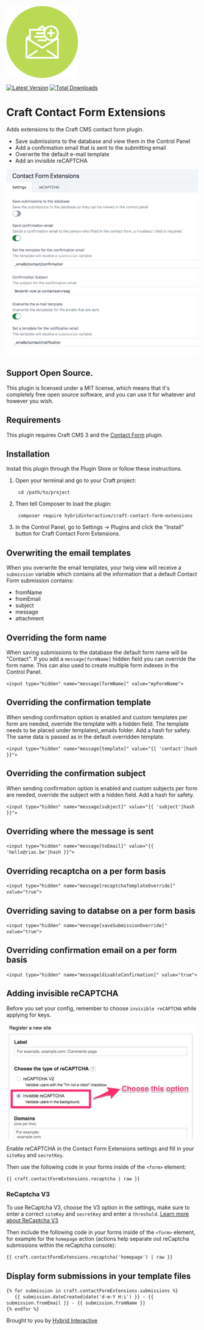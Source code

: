 ![Icon](./src/icon.svg)

[![Latest Version](https://img.shields.io/github/release/hybridinteractive/craft-contact-form-extensions.svg?style=flat-square)](https://github.com/hybridinteractive/craft-contact-form-extensions/releases)
[![Total Downloads](https://img.shields.io/packagist/dt/hybridinteractive/craft-contact-form-extensions.svg?style=flat-square)](https://packagist.org/packages/hybridinteractive/craft-contact-form-extensions)

# Craft Contact Form Extensions

Adds extensions to the Craft CMS contact form plugin.

- Save submissions to the database and view them in the Control Panel
- Add a confirmation email that is sent to the submitting email
- Overwrite the default e-mail template
- Add an invisible reCAPTCHA

![Screenshot](resources/screenshot.png)

## Support Open Source.

This plugin is licensed under a MIT license, which means that it's completely free open source software, and you can use it for whatever and however you wish.

## Requirements

This plugin requires Craft CMS 3 and the [Contact Form](https://github.com/craftcms/contact-form) plugin.

## Installation

Install this plugin through the Plugin Store or follow these instructions.

1. Open your terminal and go to your Craft project:

        cd /path/to/project

2. Then tell Composer to load the plugin:

        composer require hybridinteractive/craft-contact-form-extensions

3. In the Control Panel, go to Settings → Plugins and click the “Install” button for Craft Contact Form Extensions.

## Overwriting the email templates

When you overwrite the email templates, your twig view will receive a `submission` variable which contains all the information that a default Contact Form submission contains:

- fromName
- fromEmail
- subject
- message
- attachment

## Overriding the form name
When saving submissions to the database the default form name will be "Contact". If you add a `message[formName]` hidden field you can override the form name. This can also used to create multiple form indexes in the Control Panel.

```
<input type="hidden" name="message[formName]" value="myFormName">
```

## Overriding the confirmation template
When sending confirmation option is enabled and custom templates per form are needed, override the template with a hidden field. The template needs to be placed under templates\\_emails folder. Add a hash for safety. The same data is passed as in the default overridden template.

```
<input type="hidden" name="message[template]" value="{{ 'contact'|hash }}">
```

## Overriding the confirmation subject
When sending confirmation option is enabled and custom subjects per form are needed, override the subject with a hidden field. Add a hash for safety.

```
<input type="hidden" name="message[subject]" value="{{ 'subject'|hash }}">
```

## Overriding where the message is sent

```
<input type="hidden" name="message[toEmail]" value="{{ 'hello@rias.be'|hash }}">
```

## Overriding recaptcha on a per form basis

```
<input type="hidden" name="message[recaptchaTemplateOverride]" value="true">
```

## Overriding saving to databse on a per form basis

```
<input type="hidden" name="message[saveSubmissionOverride]" value="true">
```

## Overriding confirmation email on a per form basis

```
<input type="hidden" name="message[disableConfirmation]" value="true">
```

## Adding invisible reCAPTCHA

Before you set your config, remember to choose `invisible reCAPTCHA` while applying for keys.

![Screenshot](resources/recaptcha.jpg)

Enable reCAPTCHA in the Contact Form Extensions settings and fill in your `siteKey` and `secretKey`.

Then use the following code in your forms inside of the `<form>` element:

```twig
{{ craft.contactFormExtensions.recaptcha | raw }}
```

### ReCaptcha V3

To use ReCaptcha V3, choose the V3 option in the settings, make sure to enter a correct `siteKey` and `secretKey` and enter a `threshold`. [Learn more about ReCaptcha V3](https://developers.google.com/recaptcha/docs/v3)

Then include the following code in your forms inside of the `<form>` element, for example for the `homepage` action (actions help separate out reCaptcha submissions within the reCaptcha console):

```twig
{{ craft.contactFormExtensions.recaptcha('homepage') | raw }}
```

## Display form submissions in your template files

```twig
{% for submission in craft.contactFormExtensions.submissions %}
   {{ submission.dateCreated|date('d-m-Y H:i') }} - {{ submission.fromEmail }} - {{ submission.fromName }}
{% endfor %}
```

Brought to you by [Hybrid Interactive](https://hybridinteractive.io/)
